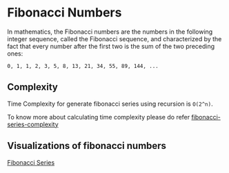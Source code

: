 # Fibonacci Numbers

In mathematics, the Fibonacci numbers are the numbers in the following integer sequence, called the Fibonacci sequence, and characterized by the fact that every number after the first two is the sum of the two preceding ones:

`0, 1, 1, 2, 3, 5, 8, 13, 21, 34, 55, 89, 144, ...`

## Complexity

Time Complexity for generate fibonacci series using recursion is `O(2^n)`. 

To know more about calculating time complexity please do refer [fibonacci-series-complexity](https://syedtousifahmed.medium.com/fibonacci-iterative-vs-recursive-5182d7783055)

## Visualizations of fibonacci numbers

[Fibonacci Series](https://algorithm-visualizer.org/dynamic-programming/fibonacci-sequence)